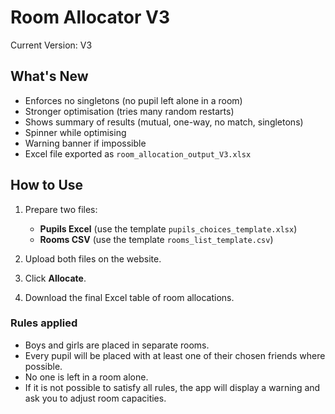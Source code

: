 
# Room Allocator V3

Current Version: V3

## What's New
- Enforces no singletons (no pupil left alone in a room)
- Stronger optimisation (tries many random restarts)
- Shows summary of results (mutual, one-way, no match, singletons)
- Spinner while optimising
- Warning banner if impossible
- Excel file exported as `room_allocation_output_V3.xlsx`

## How to Use
1. Prepare two files:
   - **Pupils Excel** (use the template `pupils_choices_template.xlsx`)
   - **Rooms CSV** (use the template `rooms_list_template.csv`)

2. Upload both files on the website.

3. Click **Allocate**.

4. Download the final Excel table of room allocations.

### Rules applied
- Boys and girls are placed in separate rooms.
- Every pupil will be placed with at least one of their chosen friends where possible.
- No one is left in a room alone.
- If it is not possible to satisfy all rules, the app will display a warning and ask you to adjust room capacities.
